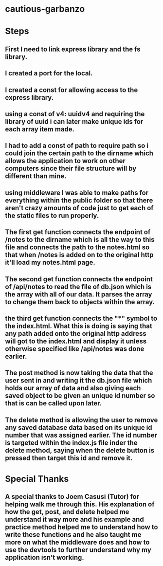 # cautious-garbanzo

# Steps

## First I need to link express library and the fs library.

## I created a port for the local.

## I created a const for allowing access to the express library.

## using a const of v4: uuidv4 and requiring the library of uuid i can later make unique ids for each array item made.

## I had to add a const of path to require path so i could join the certain path to the dirname which allows the application to work on other computers since their file structure will by different than mine.

## using middleware I was able to make paths for everything within the public folder so that there aren't crazy amounts of code just to get each of the static files to run properly.

## The first get function connects the endpoint of /notes to the dirname which is all the way to this file and connects the path to the notes.html so that when /notes is added on to the original http it'll load my notes.html page.

## The second get function connects the endpoint of /api/notes to read the file of db.json which is the array with all of our data. It parses the array to change them back to objects within the array.

## the third get function connects the "*" symbol to the index.html. What this is doing is saying that any path added onto the original http address will got to the index.html and display it unless otherwise specified like /api/notes was done earlier.

## The post method is now taking the data that the user sent in and writing it the db.json file which holds our array of data and also giving each saved object to be given an unique id number so that is can be called upon later.

## The delete method is allowing the user to remove any saved database data based on its unique id number that was assigned earlier. The id number is targeted within the index.js file inder the delete method, saying when the delete button is pressed then target this id and remove it.

# Special Thanks

## A special thanks to Joem Casusi (Tutor) for helping walk me through this. His explanation of how the get, post, and delete helped me understand it way more and his example and practice method helped me to understand how to write these functions and he also taught me more on what the middleware does and how to use the devtools to further understand why my application isn't working.
